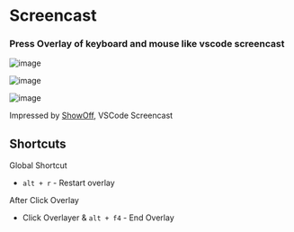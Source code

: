 # Screencast
### Press Overlay of keyboard and mouse like vscode screencast


![image](https://user-images.githubusercontent.com/27716524/130110863-524ea05f-86ef-4af2-927b-7bfe5ff65c1c.png)


![image](https://user-images.githubusercontent.com/27716524/130110807-a182a481-2e43-42fd-9964-cedbe611fabf.png)



![image](https://user-images.githubusercontent.com/27716524/119119629-53c85300-ba66-11eb-8a17-c1219bdf7f94.png)

Impressed by [ShowOff](https://www.dcmembers.com/skrommel/download/showoff/), VSCode Screencast

## Shortcuts
Global Shortcut
- `alt + r` - Restart overlay

After Click Overlay
- Click Overlayer & `alt + f4` - End Overlay 
